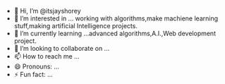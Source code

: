 - 👋 Hi, I’m @itsjayshorey
- 👀 I’m interested in ... working with algorithms,make machiene learning stuff,making artificial Intelligence projects.
- 🌱 I’m currently learning ...advanced algorithms,A.I.,Web development project.
- 💞️ I’m looking to collaborate on ...
- 📫 How to reach me ...
- 😄 Pronouns: ...
- ⚡ Fun fact: ...

<!---
itsjayshorey/itsjayshorey is a ✨ special ✨ repository because its `README.md` (this file) appears on your GitHub profile.
You can click the Preview link to take a look at your changes.
--->
